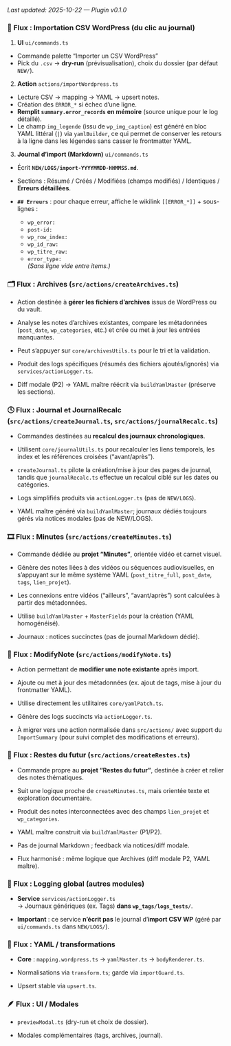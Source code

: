 _Last updated: 2025-10-22 — Plugin v0.1.0_
### 🔄 Flux : Importation CSV WordPress (du clic au journal)

1. **UI** `ui/commands.ts`

 - Commande palette “Importer un CSV WordPress”
- Pick du `.csv` → **dry-run** (prévisualisation), choix du dossier (par défaut `NEW/`).

2. **Action** `actions/importWordpress.ts`

- Lecture CSV → mapping → YAML → upsert notes.
- Création des `ERROR_*` si échec d’une ligne.
- **Remplit `summary.error_records` en mémoire** (source unique pour le log détaillé).
- Le champ `img_legende` (issu de `wp_img_caption`) est généré en bloc YAML littéral (`|`) via `yamlBuilder`, ce qui permet de conserver les retours à la ligne dans les légendes sans casser le frontmatter YAML.

3. **Journal d’import (Markdown)** `ui/commands.ts`

- Écrit **`NEW/LOGS/import-YYYYMMDD-HHMMSS.md`**.
- Sections : Résumé / Créés / Modifiées (champs modifiés) / Identiques / **Erreurs détaillées**.
- **`## Erreurs`** : pour chaque erreur, affiche le wikilink `[[ERROR_*]]` + sous-lignes :
    
    - `wp_error:`
    - `post-id:`
    - `wp_row_index:`
    - `wp_id_raw:`
    - `wp_titre_raw:`
    - `error_type:`  
        _(Sans ligne vide entre items.)_
        

### 🗂️ Flux : Archives (`src/actions/createArchives.ts`)

- Action destinée à **gérer les fichiers d’archives** issus de WordPress ou du vault.
    
- Analyse les notes d’archives existantes, compare les métadonnées (`post_date`, `wp_categories`, etc.) et crée ou met à jour les entrées manquantes.
    
- Peut s’appuyer sur `core/archivesUtils.ts` pour le tri et la validation.
    
- Produit des logs spécifiques (résumés des fichiers ajoutés/ignorés) via `services/actionLogger.ts`.
    
- Diff modale (P2) → YAML maître réécrit via `buildYamlMaster` (préserve les sections).

### 🕓 Flux : Journal et JournalRecalc (`src/actions/createJournal.ts`, `src/actions/journalRecalc.ts`)

- Commandes destinées au **recalcul des journaux chronologiques**.
    
- Utilisent `core/journalUtils.ts` pour recalculer les liens temporels, les index et les références croisées (“avant/après”).
    
- `createJournal.ts` pilote la création/mise à jour des pages de journal, tandis que `journalRecalc.ts` effectue un recalcul ciblé sur les dates ou catégories.
    
- Logs simplifiés produits via `actionLogger.ts` (pas de `NEW/LOGS`).
    
- YAML maître généré via `buildYamlMaster`; journaux dédiés toujours gérés via notices modales (pas de NEW/LOGS).

### 🎞️ Flux : Minutes (`src/actions/createMinutes.ts`)

- Commande dédiée au **projet “Minutes”**, orientée vidéo et carnet visuel.
    
- Génère des notes liées à des vidéos ou séquences audiovisuelles, en s’appuyant sur le même système YAML (`post_titre_full`, `post_date`, `tags`, `lien_projet`).
    
- Les connexions entre vidéos (“ailleurs”, “avant/après”) sont calculées à partir des métadonnées.
    
- Utilise `buildYamlMaster` + `MasterFields` pour la création (YAML homogénéisé).
    
- Journaux : notices succinctes (pas de journal Markdown dédié).

### 📝 Flux : ModifyNote (`src/actions/modifyNote.ts`)

- Action permettant de **modifier une note existante** après import.
    
- Ajoute ou met à jour des métadonnées (ex. ajout de tags, mise à jour du frontmatter YAML).
    
- Utilise directement les utilitaires `core/yamlPatch.ts`.
    
- Génère des logs succincts via `actionLogger.ts`.
    
- À migrer vers une action normalisée dans `src/actions/` avec support du `ImportSummary` (pour suivi complet des modifications et erreurs).

### 🌌 Flux : Restes du futur (`src/actions/createRestes.ts`)

- Commande propre au **projet “Restes du futur”**, destinée à créer et relier des notes thématiques.
    
- Suit une logique proche de `createMinutes.ts`, mais orientée texte et exploration documentaire.
    
- Produit des notes interconnectées avec des champs `lien_projet` et `wp_categories`.
    
- YAML maître construit via `buildYamlMaster` (P1/P2).
    
- Pas de journal Markdown ; feedback via notices/diff modale.
    
- Flux harmonisé : même logique que Archives (diff modale P2, YAML maître).

### 🧾 Flux : Logging global (autres modules)

- **Service** `services/actionLogger.ts`  
    → Journaux génériques (ex. Tags) **dans `wp_tags/logs_tests/`**.
    
- **Important** : ce service **n’écrit pas** le journal d’**import CSV WP** (géré par `ui/commands.ts` dans `NEW/LOGS/`).
    

### 🧩 Flux : YAML / transformations

- **Core** : `mapping.wordpress.ts` → `yamlMaster.ts` → `bodyRenderer.ts`.
    
- Normalisations via `transform.ts`; garde via `importGuard.ts`.
    
- Upsert stable via `upsert.ts`.
    

### 🪶 Flux : UI / Modales

- `previewModal.ts` (dry-run et choix de dossier).
    
- Modales complémentaires (tags, archives, journal).


